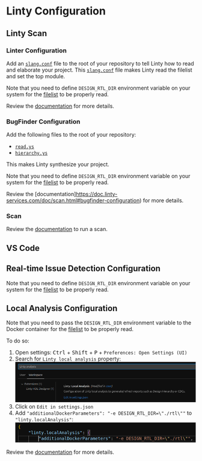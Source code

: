 # Linty Configuration

## Linty Scan

### Linter Configuration

Add an [`slang.conf`](slang.conf) file to the root of your repository to tell Linty how to read and elaborate your
project. This [`slang.conf`](slang.conf) file makes Linty read the filelist and set the top module.

Note that you need to define `DESIGN_RTL_DIR` environment variable on your system for
the [filelist](cv32e40p_manifest.flist) to be properly read.

Review the [documentation](https://doc.linty-services.com/doc/scan.html#linter-configuration) for more details.

### BugFinder Configuration

Add the following files to the root of your repository:

* [`read.ys`](read.ys)
* [`hierarchy.ys`](hierarchy.ys)

This makes Linty synthesize your project.

Note that you need to define `DESIGN_RTL_DIR` environment variable on your system for
the [filelist](cv32e40p_manifest.flist) to be properly read.

Review the [documentation]https://doc.linty-services.com/doc/scan.html#bugfinder-configuration) for more details.

### Scan

Review the [documentation](https://doc.linty-services.com/doc/scan.html#configure-linty-scan) to run a scan.

## VS Code

## Real-time Issue Detection Configuration

Note that you need to define `DESIGN_RTL_DIR` environment variable on your system for
the [filelist](cv32e40p_manifest.flist) to be properly read.

## Local Analysis Configuration

Note that you need to pass the `DESIGN_RTL_DIR` environment variable to the Docker container for
the [filelist](cv32e40p_manifest.flist) to be properly read.

To do so:
1. Open settings: <kbd>Ctrl</kbd> + <kbd>Shift</kbd> + <kbd>P</kbd> + `Preferences: Open Settings (UI)`
2. Search for `Linty local analysis` property:
![settings.png](linty/settings.png)
3. Click on `Edit in settings.json`
4. Add `"additionalDockerParameters": "-e DESIGN_RTL_DIR=\"./rtl\""` to `"linty.localAnalysis"`:
![img.png](linty/additionalDockerParameters.png)

Review the [documentation](https://hdl-designer.linty-services.com/) for more details.
